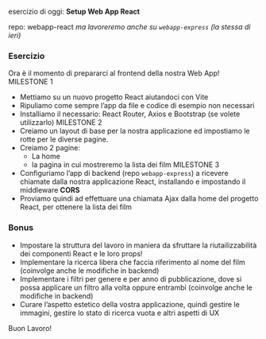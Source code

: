 esercizio di oggi: **Setup Web App React**

 repo: webapp-react
 *ma lavoreremo anche su `webapp-express` (la stessa di ieri)*

### Esercizio

 Ora è il momento di prepararci al frontend della nostra Web App!
 MILESTONE 1

- Mettiamo su un nuovo progetto React aiutandoci con Vite
- Ripuliamo come sempre l’app da file e codice di esempio non necessari
- Installiamo il necessario: React Router, Axios e Bootstrap (se volete utilizzarlo)
 MILESTONE 2
- Creiamo un layout di base per la nostra applicazione ed impostiamo le rotte per le diverse pagine.
- Creiamo 2 pagine:
  - La home
  - la pagina in cui mostreremo la lista dei film
 MILESTONE 3
- Configuriamo l’app di backend (repo `webapp-express`) a ricevere chiamate dalla nostra applicazione React, installando e impostando il middleware **CORS**
- Proviamo quindi ad effettuare una chiamata Ajax dalla home del progetto React, per ottenere la lista dei film

### Bonus

- Impostare la struttura del lavoro in maniera da sfruttare la riutailizzabilità dei componenti React e le loro props!
- Implementare la ricerca libera che faccia riferimento al nome del film (coinvolge anche le modifiche in backend)
- Implementare i filtri per genere e per anno di pubblicazione, dove si possa applicare un filtro alla volta oppure entrambi (coinvolge anche le modifiche in backend)
- Curare l’aspetto estetico della vostra applicazione, quindi gestire le immagini, gestire lo stato di ricerca vuota e altri aspetti di UX

 Buon Lavoro!
